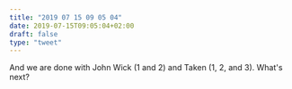 ```yaml
---
title: "2019 07 15 09 05 04"
date: 2019-07-15T09:05:04+02:00
draft: false
type: "tweet"
---
```

And we are done with John Wick (1 and 2) and Taken (1, 2, and 3). What's next?
